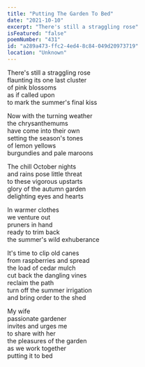 ```yaml
---
title: "Putting The Garden To Bed"
date: "2021-10-10"
excerpt: "There's still a straggling rose"
isFeatured: "false"
poemNumber: "431"
id: "a289a473-ffc2-4ed4-8c84-049d20973719"
location: "Unknown"
---
```


There's still a straggling rose  
flaunting its one last cluster  
of pink blossoms  
as if called upon  
to mark the summer's final kiss

Now with the turning weather  
the chrysanthemums  
have come into their own  
setting the season's tones  
of lemon yellows  
burgundies and pale maroons

The chill October nights  
and rains pose little threat  
to these vigorous upstarts  
glory of the autumn garden  
delighting eyes and hearts

In warmer clothes  
we venture out  
pruners in hand  
ready to trim back  
the summer's wild exhuberance

It's time to clip old canes  
from raspberries and spread  
the load of cedar mulch  
cut back the dangling vines  
reclaim the path  
turn off the summer irrigation  
and bring order to the shed

My wife  
passionate gardener  
invites and urges me  
to share with her  
the pleasures of the garden  
as we work together  
putting it to bed
